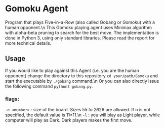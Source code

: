 # Gomoku Agent
Program that plays Five-in-a-Row (also called Gobang or Gomoku) with a human opponent.\n
This Gomoku playing agent uses Minimax algorithm with alpha-beta pruning to search for the best move. The implementation is done in Python 3, using only standard libraries. Please read the report for more technical details.
## Usage
If you would like to play against this Agent (i.e. you are the human opponent) change the directory to this repository `cd your/path/Gomoku` and start the executable by `./gobang` command.\n
Or you can also directly issue the following command `python3 gobang.py`.
### flags:
`-n <number>` : size of the board. Sizes 5*5 to 26*26 are allowed. If n is not specified, the default value is 11*11.\n
`-l` : you will play as Light player, while computer will play as Dark. Dark players makes the first move.
